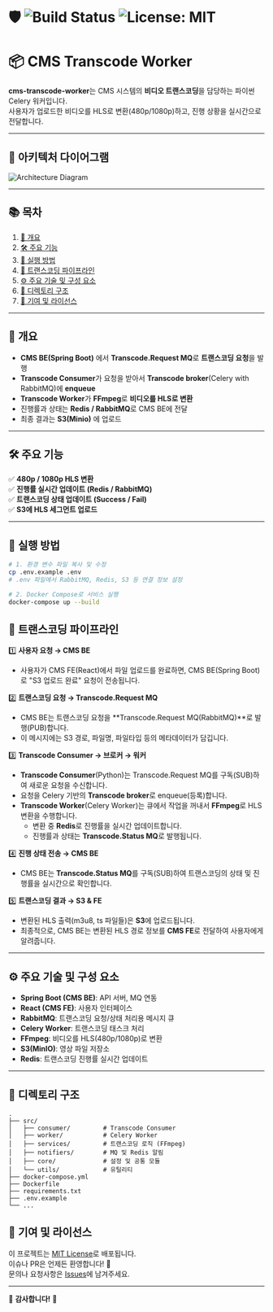 # 🛡️ ![Build Status](https://img.shields.io/badge/build-passing-brightgreen) ![License: MIT](https://img.shields.io/badge/license-MIT-blue.svg)

# 📦 CMS Transcode Worker

**cms-transcode-worker**는 CMS 시스템의 **비디오 트랜스코딩**을 담당하는 파이썬 Celery 워커입니다.  
사용자가 업로드한 비디오를 HLS로 변환(480p/1080p)하고, 진행 상황을 실시간으로 전달합니다.

---

## 🎨 아키텍처 다이어그램

![Architecture Diagram](./Architecture_Diagram_v3.png)

---

## 📚 목차

1. [🌟 개요](#-개요)  
2. [🛠️ 주요 기능](#-주요-기능)  
3. [🔧 실행 방법](#-실행-방법)  
4. [🚀 트랜스코딩 파이프라인](#-트랜스코딩-파이프라인)  
5. [⚙️ 주요 기술 및 구성 요소](#-주요-기술-및-구성-요소)  
6. [📂 디렉토리 구조](#-디렉토리-구조)  
7. [📝 기여 및 라이선스](#-기여-및-라이선스)  

---

## 🌟 개요

- **CMS BE(Spring Boot)** 에서 **Transcode.Request MQ**로 **트랜스코딩 요청**을 발행  
- **Transcode Consumer**가 요청을 받아서 **Transcode broker**(Celery with RabbitMQ)에 **enqueue**  
- **Transcode Worker**가 **FFmpeg**로 **비디오를 HLS로 변환**  
- 진행률과 상태는 **Redis / RabbitMQ**로 CMS BE에 전달  
- 최종 결과는 **S3(Minio)** 에 업로드

---

## 🛠️ 주요 기능

✅ **480p / 1080p HLS 변환**  
✅ **진행률 실시간 업데이트 (Redis / RabbitMQ)**  
✅ **트랜스코딩 상태 업데이트 (Success / Fail)**  
✅ **S3에 HLS 세그먼트 업로드**

---


## 🔧 실행 방법

```bash
# 1. 환경 변수 파일 복사 및 수정
cp .env.example .env
# .env 파일에서 RabbitMQ, Redis, S3 등 연결 정보 설정

# 2. Docker Compose로 서비스 실행
docker-compose up --build
```

## 🚀 트랜스코딩 파이프라인

1️⃣ **사용자 요청 → CMS BE**  
- 사용자가 CMS FE(React)에서 파일 업로드를 완료하면, CMS BE(Spring Boot)로 "S3 업로드 완료" 요청이 전송됩니다.

2️⃣ **트랜스코딩 요청 → Transcode.Request MQ**  
- CMS BE는 트랜스코딩 요청을 **Transcode.Request MQ(RabbitMQ)**로 발행(PUB)합니다.  
- 이 메시지에는 S3 경로, 파일명, 파일타입 등의 메타데이터가 담깁니다.

3️⃣ **Transcode Consumer → 브로커 → 워커**  
- **Transcode Consumer**(Python)는 Transcode.Request MQ를 구독(SUB)하여 새로운 요청을 수신합니다.  
- 요청을 Celery 기반의 **Transcode broker**로 enqueue(등록)합니다.  
- **Transcode Worker**(Celery Worker)는 큐에서 작업을 꺼내서 **FFmpeg**로 HLS 변환을 수행합니다.
  - 변환 중 **Redis**로 진행률을 실시간 업데이트합니다.
  - 진행률과 상태는 **Transcode.Status MQ**로 발행됩니다.

4️⃣ **진행 상태 전송 → CMS BE**  
- CMS BE는 **Transcode.Status MQ**를 구독(SUB)하여 트랜스코딩의 상태 및 진행률을 실시간으로 확인합니다.

5️⃣ **트랜스코딩 결과 → S3 & FE**  
- 변환된 HLS 출력(m3u8, ts 파일들)은 **S3**에 업로드됩니다.  
- 최종적으로, CMS BE는 변환된 HLS 경로 정보를 **CMS FE**로 전달하여 사용자에게 알려줍니다.

---

## ⚙️ 주요 기술 및 구성 요소

- **Spring Boot (CMS BE)**: API 서버, MQ 연동
- **React (CMS FE)**: 사용자 인터페이스
- **RabbitMQ**: 트랜스코딩 요청/상태 처리용 메시지 큐
- **Celery Worker**: 트랜스코딩 태스크 처리
- **FFmpeg**: 비디오를 HLS(480p/1080p)로 변환
- **S3(MinIO)**: 영상 파일 저장소
- **Redis**: 트랜스코딩 진행률 실시간 업데이트

---

## 📂 디렉토리 구조

```plaintext
.
├── src/
│   ├── consumer/         # Transcode Consumer
│   ├── worker/           # Celery Worker
│   ├── services/         # 트랜스코딩 로직 (FFmpeg)
│   ├── notifiers/        # MQ 및 Redis 알림
│   ├── core/             # 설정 및 공통 모듈
│   └── utils/            # 유틸리티
├── docker-compose.yml
├── Dockerfile
├── requirements.txt
├── .env.example
└── ...
```

## 📝 기여 및 라이선스

이 프로젝트는 [MIT License](LICENSE)로 배포됩니다.  
이슈나 PR은 언제든 환영합니다! 🙌  
문의나 요청사항은 [Issues](https://github.com/handong-app/cms-transcode-worker/issues)에 남겨주세요.

---

🌟 **감사합니다!** 🌟